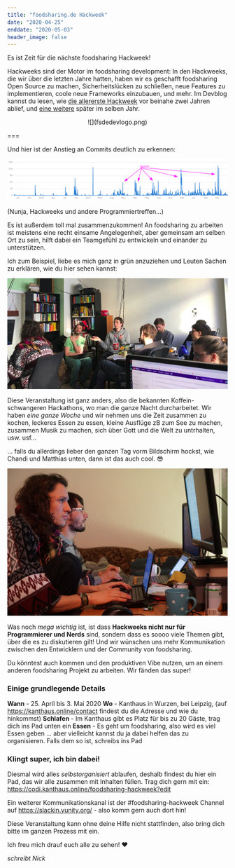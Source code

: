```yaml
---
title: "foodsharing.de Hackweek"
date: "2020-04-25"
enddate: "2020-05-03"
header_image: false
---
```


Es ist Zeit für die nächste foodsharing Hackweek!

Hackweeks sind der Motor im foodsharing development: In den Hackweeks, die wir über die letzten Jahre hatten, haben wir es geschafft foodsharing Open Source zu machen, Sicherheitslücken zu schließen, neue Features zu implementieren, coole neue Frameworks einzubauen, und mehr. Im Devblog kannst du lesen, wie [die allererste Hackweek](https://devblog.foodsharing.de/2018/03/06/february-hackweek.html) vor beinahe zwei Jahren ablief, und [eine weitere](https://devblog.foodsharing.de/2018/07/16/summer-hackweek.html) später im selben Jahr.

<div markdown="1" style="text-align: center">
![](fsdedevlogo.png)
</div>

===

Und hier ist der Anstieg an Commits deutlich zu erkennen:

![](hackweekSpikes.png)

(Nunja, Hackweeks und andere Programmiertreffen...)

Es ist außerdem toll mal zusammenzukommen! An foodsharing zu arbeiten ist meistens eine recht einsame Angelegenheit, aber gemeinsam am selben Ort zu sein, hilft dabei ein Teamgefühl zu entwickeln und einander zu unterstützen.

Ich zum Beispiel, liebe es mich ganz in grün anzuziehen und Leuten Sachen zu erklären, wie du hier sehen kannst:

![](nickExplains.jpg)

Diese Veranstaltung ist ganz anders, also die bekannten Koffein-schwangeren Hackathons, wo man die ganze Nacht durcharbeitet. Wir haben _eine ganze Woche_ und wir nehmen uns die Zeit zusammen zu kochen, leckeres Essen zu essen, kleine Ausflüge zB zum See zu machen, zusammen Musik zu machen, sich über Gott und die Welt zu untrhalten, usw. usf...

... falls du allerdings lieber den ganzen Tag vorm Bildschirm hockst, wie Chandi und Matthias unten, dann ist das auch cool. :sunglasses:

![](chandiMatthiasCode.jpg)

Was noch _mega wichtig_ ist, ist dass **Hackweeks nicht nur für Programmierer und Nerds** sind, sondern dass es soooo viele Themen gibt, über die es zu diskutieren gilt! Und wir wünschen uns mehr Kommunikation zwischen den Entwicklern und der Community von foodsharing.

Du könntest auch kommen und den produktiven Vibe nutzen, um an einem anderen foodsharing Projekt zu arbeiten. Wir fänden das super!

### Einige grundlegende Details

**Wann** - 25. April bis 3. Mai 2020
**Wo** - Kanthaus in Wurzen, bei Leipzig, (auf https://kanthaus.online/contact findest du die Adresse und wie du hinkommst)
**Schlafen** - Im Kanthaus gibt es Platz für bis zu 20 Gäste, trag dich ins Pad unten ein
**Essen** - Es geht um foodsharing, also wird es viel Essen geben ... aber vielleicht kannst du ja dabei helfen das zu organisieren. Falls dem so ist, schreibs ins Pad

### Klingt super, ich bin dabei!

Diesmal wird alles _selbstorganisiert_ ablaufen, deshalb findest du hier ein Pad, das wir alle zusammen mit Inhalten füllen. Trag dich gern mit ein: https://codi.kanthaus.online/foodsharing-hackweek?edit

Ein weiterer Kommunikationskanal ist der #foodsharing-hackweek Channel auf https://slackin.yunity.org/ - also komm gern auch dort hin!

Diese Veranstaltung kann ohne deine Hilfe nicht stattfinden, also bring dich bitte im ganzen Prozess mit ein.

Ich freu mich drauf euch alle zu sehen! :heart:

_schreibt Nick_
